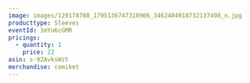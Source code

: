 ```yaml
---
image: images/129178780_1795136747310906_3462404918732137408_n.jpg
producttype: Sleeves
eventId: 1mYu6cGMR
pricings:
  - quantity: 1
    price: 22
asin: s-9ZAvksWzt
merchandise: comiket
---
```

